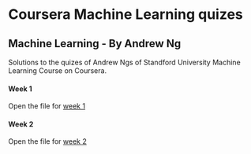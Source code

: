 # Coursera Machine Learning quizes
## Machine Learning - By Andrew Ng
Solutions to the quizes of Andrew Ngs of Standford University Machine Learning Course on Coursera. <br/>

#### Week 1
Open the file for [week 1](ml/week1.md) <br/>

#### Week 2 
Open the file for [week 2](ml/week2.md) <br/>
